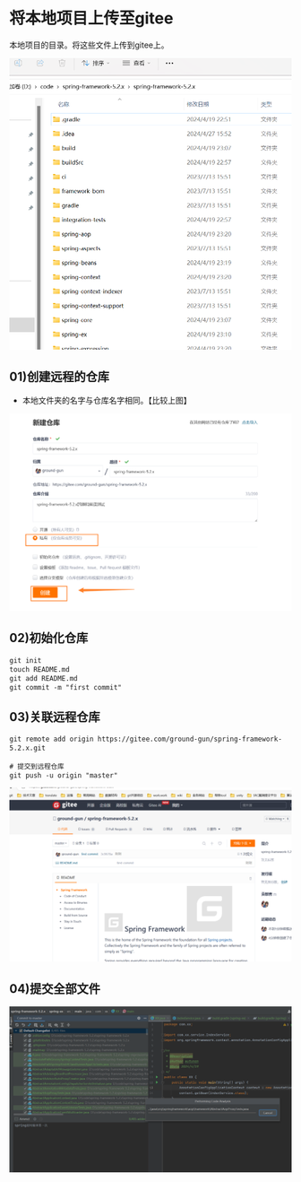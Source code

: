 # 将本地项目上传至gitee

本地项目的目录。将这些文件上传到gitee上。

![image-20240427155610577](将本地项目上传至gitee.assets/image-20240427155610577.png)





## 01)创建远程的仓库

- 本地文件夹的名字与仓库名字相同。【比较上图】

![image-20240427155824367](将本地项目上传至gitee.assets/image-20240427155824367.png)



## 02)初始化仓库



```
git init 
touch README.md
git add README.md
git commit -m "first commit"
```



## 03)关联远程仓库

```
git remote add origin https://gitee.com/ground-gun/spring-framework-5.2.x.git

# 提交到远程仓库
git push -u origin "master"
```

![image-20240427160239736](将本地项目上传至gitee.assets/image-20240427160239736.png)



## 04)提交全部文件

![image-20240427160655028](将本地项目上传至gitee.assets/image-20240427160655028.png)

